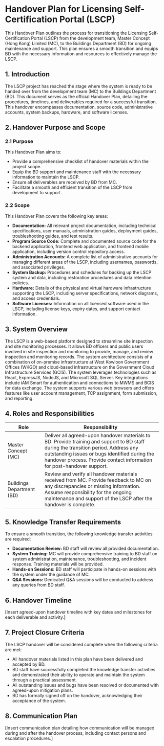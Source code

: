 # Handover Plan for Licensing Self-Certification Portal (LSCP)

This Handover Plan outlines the process for transitioning the Licensing Self-Certification Portal (LSCP) from the development team, Master Concept (Hong Kong) Limited (MC), to the Buildings Department (BD) for ongoing maintenance and support. This plan ensures a smooth transition and equips BD with the necessary information and resources to effectively manage the LSCP.

## 1. Introduction

The LSCP project has reached the stage where the system is ready to be handed over from the development team (MC) to the Buildings Department (BD). This document serves as the official Handover Plan, detailing the procedures, timelines, and deliverables required for a successful transition. This handover encompasses documentation, source code, administrative accounts, system backups, hardware, and software licenses.

## 2. Handover Purpose and Scope

### 2.1 Purpose

This Handover Plan aims to:

* Provide a comprehensive checklist of handover materials within the project scope.
* Equip the BD support and maintenance staff with the necessary information to maintain the LSCP.
* Ensure all deliverables are received by BD from MC.
* Facilitate a smooth and efficient transition of the LSCP from development to support.

### 2.2 Scope

This Handover Plan covers the following key areas:

* **Documentation:** All relevant project documentation, including technical specifications, user manuals, administration guides, deployment guides, troubleshooting guides, and test results.
* **Program Source Code:** Complete and documented source code for the backend application, frontend web application, and frontend mobile application, including version control repository access.
* **Administration Accounts:** A complete list of administrative accounts for managing different areas of the LSCP, including usernames, passwords, and associated privileges.
* **System Backup:** Procedures and schedules for backing up the LSCP system and data, including restoration procedures and data retention policies.
* **Hardware:** Details of the physical and virtual hardware infrastructure supporting the LSCP, including server specifications, network diagrams, and access credentials.
* **Software Licenses:** Information on all licensed software used in the LSCP, including license keys, expiry dates, and support contact information.

## 3. System Overview

The LSCP is a web-based platform designed to streamline site inspection and site monitoring processes. It allows BD officers and public users involved in site inspection and monitoring to provide, manage, and review inspection and monitoring records. The system architecture consists of a combination of on-premise infrastructure at West Kowloon Government Offices (WKGO) and cloud-based infrastructure on the Government Cloud Infrastructure Services (GCIS). The system leverages technologies such as React, ExpressJS, NodeJS, and Microsoft SQL Server. Key integrations include iAM Smart for authentication and connections to MWMS and BCIS for data exchange. The system supports various web browsers and offers features like user account management, TCP assignment, form submission, and reporting.

## 4. Roles and Responsibilities

| Role                     | Responsibility                                                                                                                                                                                                                                                        |
|--------------------------|--------------------------------------------------------------------------------------------------------------------------------------------------------------------------------------------------------------------------------------------------------------------|
| Master Concept (MC)      | Deliver all agreed-upon handover materials to BD. Provide training and support to BD staff during the transition period. Address any outstanding issues or bugs identified during the handover process. Provide contact information for post-handover support. |
| Buildings Department (BD) | Review and verify all handover materials received from MC. Provide feedback to MC on any discrepancies or missing information. Assume responsibility for the ongoing maintenance and support of the LSCP after the handover is complete.                       |

## 5. Knowledge Transfer Requirements

To ensure a smooth transition, the following knowledge transfer activities are required:

* **Documentation Review:** BD staff will review all provided documentation.
* **System Training:** MC will provide comprehensive training to BD staff on system administration, maintenance, troubleshooting, and incident response.  Training materials will be provided.
* **Hands-on Sessions:** BD staff will participate in hands-on sessions with the system under the guidance of MC.
* **Q&A Sessions:** Dedicated Q&A sessions will be conducted to address any queries from BD staff.

## 6. Handover Timeline

[Insert agreed-upon handover timeline with key dates and milestones for each deliverable and activity.]

## 7. Project Closure Criteria

The LSCP handover will be considered complete when the following criteria are met:

* All handover materials listed in this plan have been delivered and accepted by BD.
* BD staff have successfully completed the knowledge transfer activities and demonstrated their ability to operate and maintain the system through a practical assessment.
* All outstanding issues and bugs have been resolved or documented with agreed-upon mitigation plans.
* BD has formally signed off on the handover, acknowledging their acceptance of the system.

## 8. Communication Plan

[Insert communication plan detailing how communication will be managed during and after the handover process, including contact persons and escalation procedures.]
